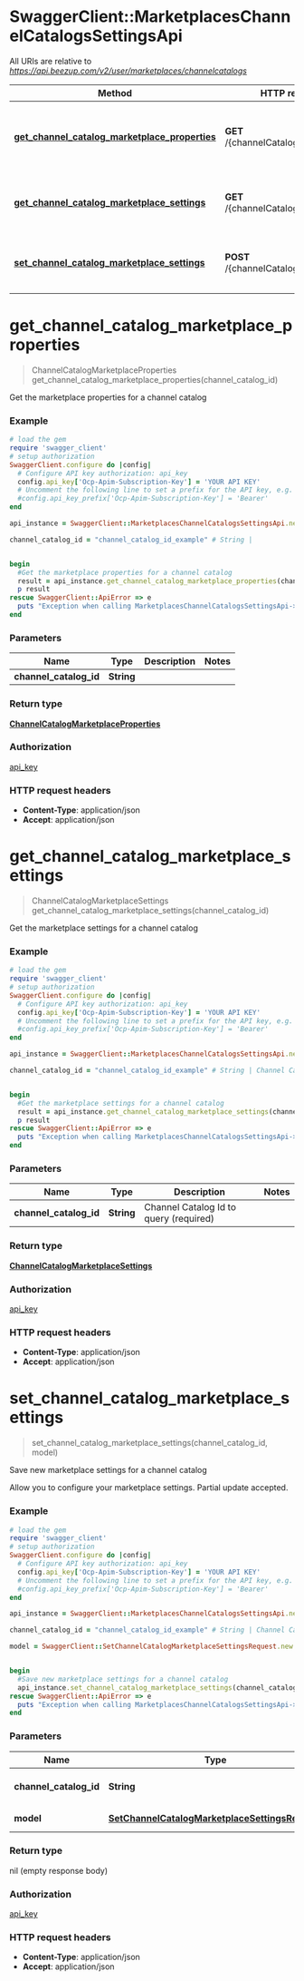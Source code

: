# SwaggerClient::MarketplacesChannelCatalogsSettingsApi

All URIs are relative to *https://api.beezup.com/v2/user/marketplaces/channelcatalogs*

Method | HTTP request | Description
------------- | ------------- | -------------
[**get_channel_catalog_marketplace_properties**](MarketplacesChannelCatalogsSettingsApi.md#get_channel_catalog_marketplace_properties) | **GET** /{channelCatalogId}/properties | Get the marketplace properties for a channel catalog
[**get_channel_catalog_marketplace_settings**](MarketplacesChannelCatalogsSettingsApi.md#get_channel_catalog_marketplace_settings) | **GET** /{channelCatalogId}/settings | Get the marketplace settings for a channel catalog
[**set_channel_catalog_marketplace_settings**](MarketplacesChannelCatalogsSettingsApi.md#set_channel_catalog_marketplace_settings) | **POST** /{channelCatalogId}/settings | Save new marketplace settings for a channel catalog


# **get_channel_catalog_marketplace_properties**
> ChannelCatalogMarketplaceProperties get_channel_catalog_marketplace_properties(channel_catalog_id)

Get the marketplace properties for a channel catalog

### Example
```ruby
# load the gem
require 'swagger_client'
# setup authorization
SwaggerClient.configure do |config|
  # Configure API key authorization: api_key
  config.api_key['Ocp-Apim-Subscription-Key'] = 'YOUR API KEY'
  # Uncomment the following line to set a prefix for the API key, e.g. 'Bearer' (defaults to nil)
  #config.api_key_prefix['Ocp-Apim-Subscription-Key'] = 'Bearer'
end

api_instance = SwaggerClient::MarketplacesChannelCatalogsSettingsApi.new

channel_catalog_id = "channel_catalog_id_example" # String | 


begin
  #Get the marketplace properties for a channel catalog
  result = api_instance.get_channel_catalog_marketplace_properties(channel_catalog_id)
  p result
rescue SwaggerClient::ApiError => e
  puts "Exception when calling MarketplacesChannelCatalogsSettingsApi->get_channel_catalog_marketplace_properties: #{e}"
end
```

### Parameters

Name | Type | Description  | Notes
------------- | ------------- | ------------- | -------------
 **channel_catalog_id** | **String**|  | 

### Return type

[**ChannelCatalogMarketplaceProperties**](ChannelCatalogMarketplaceProperties.md)

### Authorization

[api_key](../README.md#api_key)

### HTTP request headers

 - **Content-Type**: application/json
 - **Accept**: application/json



# **get_channel_catalog_marketplace_settings**
> ChannelCatalogMarketplaceSettings get_channel_catalog_marketplace_settings(channel_catalog_id)

Get the marketplace settings for a channel catalog

### Example
```ruby
# load the gem
require 'swagger_client'
# setup authorization
SwaggerClient.configure do |config|
  # Configure API key authorization: api_key
  config.api_key['Ocp-Apim-Subscription-Key'] = 'YOUR API KEY'
  # Uncomment the following line to set a prefix for the API key, e.g. 'Bearer' (defaults to nil)
  #config.api_key_prefix['Ocp-Apim-Subscription-Key'] = 'Bearer'
end

api_instance = SwaggerClient::MarketplacesChannelCatalogsSettingsApi.new

channel_catalog_id = "channel_catalog_id_example" # String | Channel Catalog Id to query (required)


begin
  #Get the marketplace settings for a channel catalog
  result = api_instance.get_channel_catalog_marketplace_settings(channel_catalog_id)
  p result
rescue SwaggerClient::ApiError => e
  puts "Exception when calling MarketplacesChannelCatalogsSettingsApi->get_channel_catalog_marketplace_settings: #{e}"
end
```

### Parameters

Name | Type | Description  | Notes
------------- | ------------- | ------------- | -------------
 **channel_catalog_id** | **String**| Channel Catalog Id to query (required) | 

### Return type

[**ChannelCatalogMarketplaceSettings**](ChannelCatalogMarketplaceSettings.md)

### Authorization

[api_key](../README.md#api_key)

### HTTP request headers

 - **Content-Type**: application/json
 - **Accept**: application/json



# **set_channel_catalog_marketplace_settings**
> set_channel_catalog_marketplace_settings(channel_catalog_id, model)

Save new marketplace settings for a channel catalog

Allow you to configure your marketplace settings.  Partial update accepted. 

### Example
```ruby
# load the gem
require 'swagger_client'
# setup authorization
SwaggerClient.configure do |config|
  # Configure API key authorization: api_key
  config.api_key['Ocp-Apim-Subscription-Key'] = 'YOUR API KEY'
  # Uncomment the following line to set a prefix for the API key, e.g. 'Bearer' (defaults to nil)
  #config.api_key_prefix['Ocp-Apim-Subscription-Key'] = 'Bearer'
end

api_instance = SwaggerClient::MarketplacesChannelCatalogsSettingsApi.new

channel_catalog_id = "channel_catalog_id_example" # String | Channel Catalog Id to query

model = SwaggerClient::SetChannelCatalogMarketplaceSettingsRequest.new # SetChannelCatalogMarketplaceSettingsRequest | Settings to save


begin
  #Save new marketplace settings for a channel catalog
  api_instance.set_channel_catalog_marketplace_settings(channel_catalog_id, model)
rescue SwaggerClient::ApiError => e
  puts "Exception when calling MarketplacesChannelCatalogsSettingsApi->set_channel_catalog_marketplace_settings: #{e}"
end
```

### Parameters

Name | Type | Description  | Notes
------------- | ------------- | ------------- | -------------
 **channel_catalog_id** | **String**| Channel Catalog Id to query | 
 **model** | [**SetChannelCatalogMarketplaceSettingsRequest**](SetChannelCatalogMarketplaceSettingsRequest.md)| Settings to save | 

### Return type

nil (empty response body)

### Authorization

[api_key](../README.md#api_key)

### HTTP request headers

 - **Content-Type**: application/json
 - **Accept**: application/json



